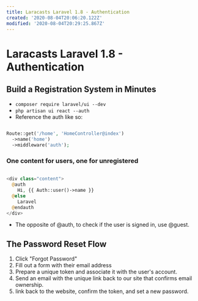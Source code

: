 ```yaml
---
title: Laracasts Laravel 1.8 - Authentication
created: '2020-08-04T20:06:20.122Z'
modified: '2020-08-04T20:29:25.867Z'
---
```


# Laracasts Laravel 1.8 - Authentication

## Build a Registration System in Minutes

* `composer require laravel/ui --dev`
* `php artisan ui react --auth`
* Reference the auth like so:

```php

Route::get('/home', 'HomeController@index')
  ->name('home')
  ->middleware('auth');

```
### One content for users, one for unregistered

```php

<div class="content">
  @auth
    Hi, {{ Auth::user()->name }}
  @else 
    Laravel
  @endauth
</div>

```
* The opposite of @auth, to check if the user is signed in, use @guest.

## The Password Reset Flow

1. Click "Forgot Password"
2. Fill out a form with their email address
3. Prepare a unique token and associate it with the user's account.
4. Send an email with the unique link back to our site that confirms email ownership.
5. link back to the website, confirm the token, and set a new password.
